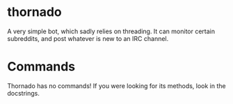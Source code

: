 # thornado

A very simple bot, which sadly relies on threading.
It can monitor certain subreddits, and post whatever is new to an IRC channel.

# Commands

Thornado has no commands!
If you were looking for its methods, look in the docstrings.